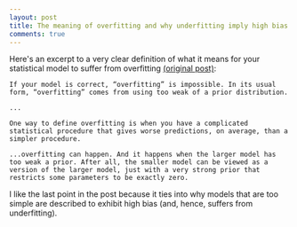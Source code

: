```yaml
---
layout: post
title: The meaning of overfitting and why underfitting imply high bias
comments: true
---
```


Here's an excerpt to a very clear definition of what it means for your statistical model to suffer from overfitting [(original post)](http://andrewgelman.com/2017/07/15/what-is-overfitting-exactly/):

<!--excerpt-->

    If your model is correct, “overfitting” is impossible. In its usual form, “overfitting” comes from using too weak of a prior distribution.

    ...

    One way to define overfitting is when you have a complicated statistical procedure that gives worse predictions, on average, than a simpler procedure.

    ...overfitting can happen. And it happens when the larger model has too weak a prior. After all, the smaller model can be viewed as a version of the larger model, just with a very strong prior that restricts some parameters to be exactly zero.

 I like the last point in the post because it ties into why models that are too simple are described to exhibit high bias (and, hence, suffers from underfitting).
